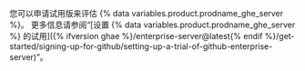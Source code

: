 您可以申请试用版来评估 {% data variables.product.prodname_ghe_server %}。 更多信息请参阅“[设置 {% data variables.product.prodname_ghe_server %} 的试用]({% ifversion ghae %}/enterprise-server@latest{% endif %}/get-started/signing-up-for-github/setting-up-a-trial-of-github-enterprise-server)”。
